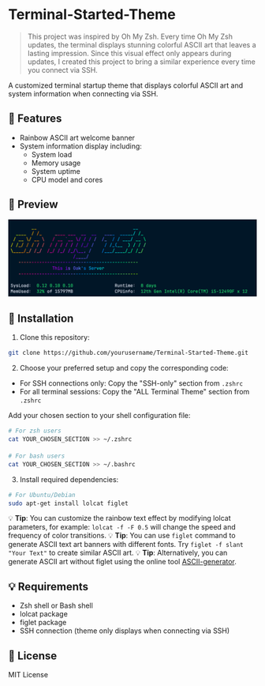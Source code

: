 # Terminal-Started-Theme

> This project was inspired by Oh My Zsh. Every time Oh My Zsh updates, the terminal displays stunning colorful ASCII art that leaves a lasting impression. Since this visual effect only appears during updates, I created this project to bring a similar experience every time you connect via SSH.

A customized terminal startup theme that displays colorful ASCII art and system information when connecting via SSH.

## 🌟 Features

- Rainbow ASCII art welcome banner
- System information display including:
    - System load
    - Memory usage
    - System uptime
    - CPU model and cores

## 📸 Preview

![Preview](Pic.png)

## 🚀 Installation

1. Clone this repository:
```bash
git clone https://github.com/yourusername/Terminal-Started-Theme.git
```

2. Choose your preferred setup and copy the corresponding code:
- For SSH connections only: Copy the "SSH-only" section from `.zshrc`
- For all terminal sessions: Copy the "ALL Terminal Theme" section from `.zshrc`

Add your chosen section to your shell configuration file:
```bash
# For zsh users
cat YOUR_CHOSEN_SECTION >> ~/.zshrc

# For bash users
cat YOUR_CHOSEN_SECTION >> ~/.bashrc
```

3. Install required dependencies:
```bash
# For Ubuntu/Debian
sudo apt-get install lolcat figlet
```

💡 **Tip**: You can customize the rainbow text effect by modifying lolcat parameters, for example: `lolcat -f -F 0.5` will change the speed and frequency of color transitions.
💡 **Tip**: You can use `figlet` command to generate ASCII text art banners with different fonts. Try `figlet -f slant "Your Text"` to create similar ASCII art.
💡 **Tip**: Alternatively, you can generate ASCII art without figlet using the online tool [ASCII-generator](https://github.com/vietnh1009/ASCII-generator).

## 💡 Requirements

- Zsh shell or Bash shell
- lolcat package
- figlet package
- SSH connection (theme only displays when connecting via SSH)

## 📄 License

MIT License

